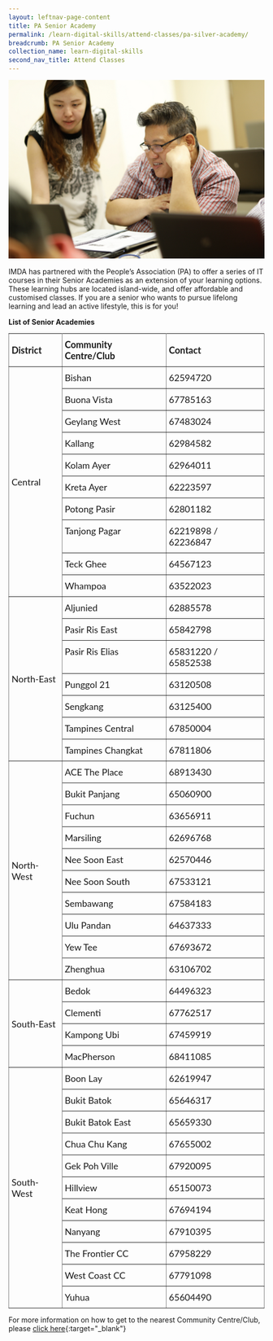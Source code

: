 ```yaml
---
layout: leftnav-page-content
title: PA Senior Academy
permalink: /learn-digital-skills/attend-classes/pa-silver-academy/
breadcrumb: PA Senior Academy
collection_name: learn-digital-skills
second_nav_title: Attend Classes
---
```


![pasa](/images/learn-digital-skills/pa-senior-academy/pa-senior-academy.jpeg)

IMDA has partnered with the People’s Association (PA) to offer a series of IT courses in their Senior Academies as an extension of your learning options. These learning hubs are located island-wide, and offer affordable and customised classes.
If you are a senior who wants to pursue lifelong learning and lead an active lifestyle, this is for you!

**List of Senior Academies**

<style type="text/css">
.tg  {border-collapse:collapse;border-spacing:0;}
.tg td{font-family:Lato;font-size:18px;padding:10px 5px;border-style:solid;border-width:1px;overflow:hidden;word-break:normal;border-color:black;}
.tg th{font-family:Lato;font-size:18px;font-weight:normal;padding:10px 5px;border-style:solid;border-width:1px;overflow:hidden;word-break:normal;border-color:black;}
.tg .tg-lboi{border-color:inherit;text-align:left;vertical-align:middle}
.tg .tg-0pky{border-color:inherit;text-align:left;vertical-align:top}
.content table td, .content table th{
  border:1px solid;
}
.content table tbody tr:last-child td, .content table tbody tr:last-child th{
  border-bottom-width:thin;
}
</style>
<table class="tg">
  <tr>
    <th class="tg-lboi"><span style="font-weight:700">District</span></th>
    <th class="tg-lboi"><span style="font-weight:700">Community Centre/Club</span></th>
    <th class="tg-lboi"><span style="font-weight:700">Contact</span></th>
  </tr>
  <tr>
    <td class="tg-lboi" rowspan="10">Central</td>
    <td class="tg-lboi">Bishan</td>
    <td class="tg-lboi">62594720</td>
  </tr>
  <tr>
    <td class="tg-lboi">Buona Vista</td>
    <td class="tg-lboi">67785163</td>
  </tr>
  <tr>
    <td class="tg-lboi">Geylang West</td>
    <td class="tg-lboi">67483024</td>
  </tr>
  <tr>
    <td class="tg-0pky">Kallang</td>
    <td class="tg-0pky">62984582</td>
  </tr>
  <tr>
    <td class="tg-0pky">Kolam Ayer</td>
    <td class="tg-0pky">62964011</td>
  </tr>
  <tr>
    <td class="tg-0pky">Kreta Ayer</td>
    <td class="tg-0pky">62223597</td>
  </tr>
  <tr>
    <td class="tg-0pky">Potong Pasir</td>
    <td class="tg-0pky">62801182</td>
  </tr>
  <tr>
    <td class="tg-0pky">Tanjong Pagar</td>
    <td class="tg-0pky">62219898 / 62236847</td>
  </tr>
  <tr>
    <td class="tg-0pky">Teck Ghee</td>
    <td class="tg-0pky">64567123</td>
  </tr>
  <tr>
    <td class="tg-0pky">Whampoa</td>
    <td class="tg-0pky">63522023</td>
  </tr>
  <tr>
    <td class="tg-lboi" rowspan="7">North-East</td>
    <td class="tg-0pky">Aljunied</td>
    <td class="tg-0pky">62885578</td>
  </tr>
  <tr>
    <td class="tg-0pky">Pasir Ris East</td>
    <td class="tg-0pky">65842798</td>
  </tr>
  <tr>
    <td class="tg-0pky">Pasir Ris Elias</td>
    <td class="tg-0pky">65831220 / 65852538</td>
  </tr>
  <tr>
    <td class="tg-0pky">Punggol 21</td>
    <td class="tg-0pky">63120508</td>
  </tr>
  <tr>
    <td class="tg-0pky">Sengkang</td>
    <td class="tg-0pky">63125400</td>
  </tr>
  <tr>
    <td class="tg-0pky">Tampines Central</td>
    <td class="tg-0pky">67850004</td>
  </tr>
  <tr>
    <td class="tg-0pky">Tampines Changkat</td>
    <td class="tg-0pky">67811806</td>
  </tr>
  <tr>
    <td class="tg-lboi" rowspan="10">North-West</td>
    <td class="tg-0pky">ACE The Place</td>
    <td class="tg-0pky">68913430</td>
  </tr>
  <tr>
    <td class="tg-0pky">Bukit Panjang</td>
    <td class="tg-0pky">65060900</td>
  </tr>
  <tr>
    <td class="tg-0pky">Fuchun</td>
    <td class="tg-0pky">63656911</td>
  </tr>
  <tr>
    <td class="tg-0pky">Marsiling</td>
    <td class="tg-0pky">62696768</td>
  </tr>
  <tr>
    <td class="tg-0pky">Nee Soon East</td>
    <td class="tg-0pky">62570446</td>
  </tr>
  <tr>
    <td class="tg-0pky">Nee Soon South</td>
    <td class="tg-0pky">67533121</td>
  </tr>
  <tr>
    <td class="tg-0pky">Sembawang</td>
    <td class="tg-0pky">67584183</td>
  </tr>
  <tr>
    <td class="tg-0pky">Ulu Pandan</td>
    <td class="tg-0pky">64637333</td>
  </tr>
  <tr>
    <td class="tg-0pky">Yew Tee</td>
    <td class="tg-0pky">67693672</td>
  </tr>
  <tr>
    <td class="tg-0pky">Zhenghua</td>
    <td class="tg-0pky">63106702</td>
  </tr>
  <tr>
    <td class="tg-lboi" rowspan="4">South-East</td>
    <td class="tg-0pky">Bedok</td>
    <td class="tg-0pky">64496323</td>
  </tr>
  <tr>
    <td class="tg-0pky">Clementi</td>
    <td class="tg-0pky">67762517</td>
  </tr>
  <tr>
    <td class="tg-0pky">Kampong Ubi</td>
    <td class="tg-0pky">67459919</td>
  </tr>
  <tr>
    <td class="tg-0pky">MacPherson</td>
    <td class="tg-0pky">68411085</td>
  </tr>
  <tr>
    <td class="tg-lboi" rowspan="11">South-West</td>
    <td class="tg-0pky">Boon Lay</td>
    <td class="tg-0pky">62619947</td>
  </tr>
  <tr>
    <td class="tg-0pky">Bukit Batok</td>
    <td class="tg-0pky">65646317</td>
  </tr>
  <tr>
    <td class="tg-0pky">Bukit Batok East</td>
    <td class="tg-0pky">65659330</td>
  </tr>
  <tr>
    <td class="tg-0pky">Chua Chu Kang</td>
    <td class="tg-0pky">67655002</td>
  </tr>
  <tr>
    <td class="tg-0pky">Gek Poh Ville</td>
    <td class="tg-0pky">67920095</td>
  </tr>
  <tr>
    <td class="tg-0pky">Hillview</td>
    <td class="tg-0pky">65150073</td>
  </tr>
  <tr>
    <td class="tg-0pky">Keat Hong</td>
    <td class="tg-0pky">67694194</td>
  </tr>
  <tr>
    <td class="tg-0pky">Nanyang</td>
    <td class="tg-0pky">67910395</td>
  </tr>
  <tr>
    <td class="tg-0pky">The Frontier CC</td>
    <td class="tg-0pky">67958229</td>
  </tr>
  <tr>
    <td class="tg-0pky">West Coast CC</td>
    <td class="tg-0pky">67791098</td>
  </tr>
  <tr>
    <td class="tg-0pky">Yuhua</td>
    <td class="tg-0pky">65604490</td>
  </tr>
</table>

For more information on how to get to the nearest Community Centre/Club, please [click here](https://pa.gov.sg/our-network/community-clubs/locate-cc){:target="_blank"}

